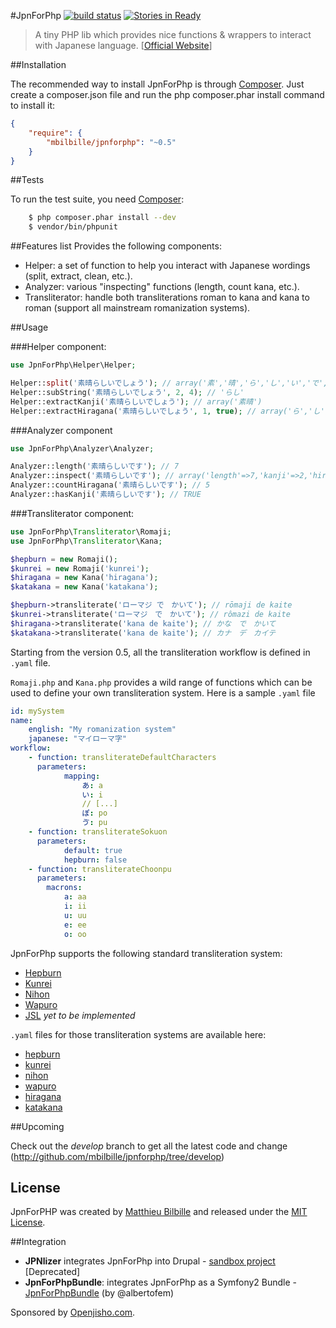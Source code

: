 #JpnForPhp [![build status](https://travis-ci.org/mbilbille/jpnforphp.svg)](http://travis-ci.org/mbilbille/jpnforphp) [![Stories in Ready](https://badge.waffle.io/mbilbille/jpnforphp.svg?label=ready&title=Ready)](http://waffle.io/mbilbille/jpnforphp)

> A tiny PHP lib which provides nice functions & wrappers to interact with Japanese language. [[Official Website](http://mbilbille.github.com/jpnforphp/)]

##Installation

The recommended way to install JpnForPhp is through [Composer](http://getcomposer.org/). Just create a composer.json file and run the php composer.phar install command to install it:

```json
{
    "require": {
        "mbilbille/jpnforphp": "~0.5"
    }
}
```

##Tests

To run the test suite, you need [Composer](http://getcomposer.org/):

```bash
    $ php composer.phar install --dev
    $ vendor/bin/phpunit
```

##Features list
Provides the following components:

- Helper: a set of function to help you interact with Japanese wordings (split, extract, clean, etc.).
- Analyzer: various "inspecting" functions (length, count kana, etc.).
- Transliterator: handle both transliterations roman to kana and kana to roman (support all mainstream romanization systems).

##Usage

###Helper component:

```php
use JpnForPhp\Helper\Helper;

Helper::split('素晴らしいでしょう'); // array('素','晴','ら','し','い','で','す')
Helper::subString('素晴らしいでしょう', 2, 4); // 'らし'
Helper::extractKanji('素晴らしいでしょう'); // array('素晴')
Helper::extractHiragana('素晴らしいでしょう', 1, true); // array('ら','し','い','で','しょ','う')
```

###Analyzer component

```php
use JpnForPhp\Analyzer\Analyzer;

Analyzer::length('素晴らしいです'); // 7
Analyzer::inspect('素晴らしいです'); // array('length'=>7,'kanji'=>2,'hiragana' =>5,'katakana'=>0)
Analyzer::countHiragana('素晴らしいです'); // 5
Analyzer::hasKanji('素晴らしいです'); // TRUE
```

###Transliterator component:

```php
use JpnForPhp\Transliterator\Romaji;
use JpnForPhp\Transliterator\Kana;

$hepburn = new Romaji();
$kunrei = new Romaji('kunrei');
$hiragana = new Kana('hiragana');
$katakana = new Kana('katakana');

$hepburn->transliterate('ローマジ で　かいて'); // rōmaji de kaite
$kunrei->transliterate('ローマジ　で　かいて'); // rômazi de kaite
$hiragana->transliterate('kana de kaite'); // かな　で　かいて
$katakana->transliterate('kana de kaite'); // カナ　デ　カイテ
```

Starting from the version 0.5, all the transliteration workflow is defined in ```.yaml``` file.

```Romaji.php``` and ```Kana.php``` provides a wild range of functions which can be used to define your own transliteration system.
Here is a sample ```.yaml``` file

```yaml
id: mySystem
name:
    english: "My romanization system"
    japanese: "マイローマ字"
workflow:
    - function: transliterateDefaultCharacters
      parameters:
            mapping:
                あ: a
                い: i
                // [...]
                ぽ: po
                ゔ: pu
    - function: transliterateSokuon
      parameters:
            default: true
            hepburn: false
    - function: transliterateChoonpu
      parameters:
        macrons:
            a: aa
            i: ii
            u: uu
            e: ee
            o: oo
```

JpnForPhp supports the following standard transliteration system:
- [Hepburn](http://en.wikipedia.org/wiki/Hepburn_romanization)
- [Kunrei](http://en.wikipedia.org/wiki/Kunrei-shiki_romanization)
- [Nihon](http://en.wikipedia.org/wiki/Nihon-shiki_romanization)
- [Wapuro](http://en.wikipedia.org/wiki/W%C4%81puro_r%C5%8Dmaji)
- [JSL](http://en.wikipedia.org/wiki/JSL_romanization) _yet to be implemented_

```.yaml``` files for those transliteration systems are available here:
- [hepburn](src/JpnForPhp/Transliterator/Romaji/hepburn.yaml)
- [kunrei](src/JpnForPhp/Transliterator/Romaji/kunrei.yaml)
- [nihon](src/JpnForPhp/Transliterator/Romaji/nihon.yaml)
- [wapuro](src/JpnForPhp/Transliterator/Romaji/wapuro.yaml)
- [hiragana](src/JpnForPhp/Transliterator/Romaji/hiragana.yaml)
- [katakana](src/JpnForPhp/Transliterator/Romaji/katakana.yaml)


##Upcoming

Check out the _develop_ branch to get all the latest code and change (http://github.com/mbilbille/jpnforphp/tree/develop)

## License

JpnForPHP was created by [Matthieu Bilbille](http://github.com/mbilbille) and released under the [MIT License](http://github.com/mbilbille/jpnforphp/blob/master/LICENSE).

##Integration

- **JPNlizer** integrates JpnForPhp into Drupal - [sandbox project](http://drupal.org/sandbox/mbilbille/1613510) [Deprecated]
- **JpnForPhpBundle**: integrates JpnForPhp as a Symfony2 Bundle - [JpnForPhpBundle](http://github.com/albertofem/JpnForPhpBundle) (by @albertofem)

Sponsored by [Openjisho.com](http://www.openjisho.com).
